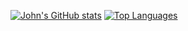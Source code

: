 [![John's GitHub stats](https://github-readme-stats.vercel.app/api?username=g3john&theme=dark)](https://github.com/anuraghazra/github-readme-stats)
[![Top Languages](https://github-readme-stats.vercel.app/api/top-langs/?username=g3john)](https://github.com/anuraghazra/github-readme-stats)

<!--
**g3john/g3john** is a ✨ _special_ ✨ repository because its `README.md` (this file) appears on your GitHub profile.

Here are some ideas to get you started:

- 🔭 I’m currently working on ...
- 🌱 I’m currently learning ...
- 👯 I’m looking to collaborate on ...
- 🤔 I’m looking for help with ...
- 💬 Ask me about ...
- 📫 How to reach me: ...
- 😄 Pronouns: ...
- ⚡ Fun fact: ...
-->
